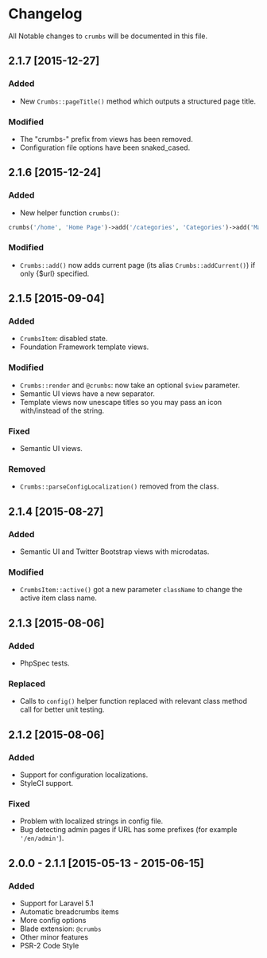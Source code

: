# Changelog

All Notable changes to `crumbs` will be documented in this file.

## 2.1.7 [2015-12-27]

### Added
- New `Crumbs::pageTitle()` method which outputs a structured page title.

### Modified
- The "crumbs-" prefix from views has been removed.
- Configuration file options have been snaked_cased.

## 2.1.6 [2015-12-24]

### Added
- New helper function `crumbs()`:

``` php
crumbs('/home', 'Home Page')->add('/categories', 'Categories')->add('Main Category');
```

### Modified
- `Crumbs::add()` now adds current page (its alias `Crumbs::addCurrent()`) if only {$url} specified.

## 2.1.5 [2015-09-04]

### Added
- `CrumbsItem`: disabled state.
- Foundation Framework template views.

### Modified
- `Crumbs::render` and `@crumbs`: now take an optional `$view` parameter.
- Semantic UI views have a new separator.
- Template views now unescape titles so you may pass an icon with/instead of the string.

### Fixed
- Semantic UI views.

### Removed
- `Crumbs::parseConfigLocalization()` removed from the class.

## 2.1.4 [2015-08-27]

### Added
- Semantic UI and Twitter Bootstrap views with microdatas.

### Modified
- `CrumbsItem::active()` got a new parameter `className` to change the active item class name.


## 2.1.3 [2015-08-06]

### Added
- PhpSpec tests.

### Replaced
- Calls to `config()` helper function replaced with relevant class method call for better unit testing.


## 2.1.2 [2015-08-06]

### Added
- Support for configuration localizations.
- StyleCI support.

### Fixed
- Problem with localized strings in config file.
- Bug detecting admin pages if URL has some prefixes (for example `'/en/admin'`).


## 2.0.0 - 2.1.1 [2015-05-13 - 2015-06-15]

### Added
- Support for Laravel 5.1
- Automatic breadcrumbs items
- More config options
- Blade extension: `@crumbs`
- Other minor features
- PSR-2 Code Style
